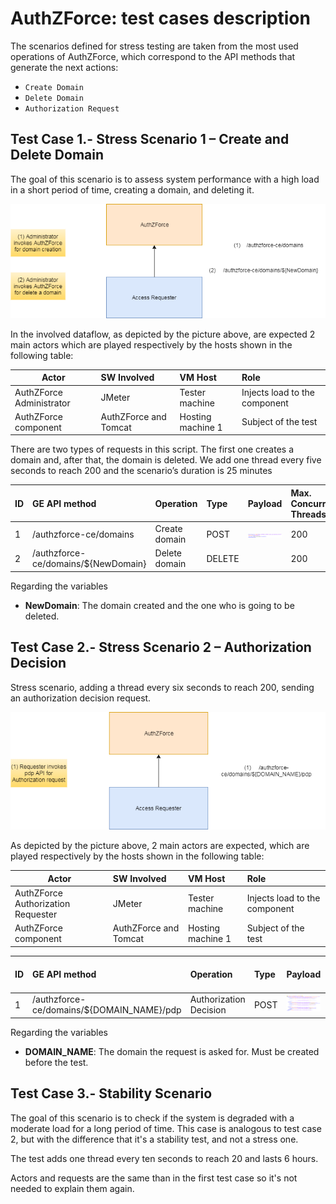 # AuthZForce: test cases description #

The scenarios defined for stress testing are taken from the most used operations of AuthZForce, which correspond to the API methods that generate the next actions:

- `Create Domain`
- `Delete Domain` 
- `Authorization Request`

## Test Case 1.- Stress Scenario 1 – Create and Delete Domain ##

The goal of this scenario is to assess system performance with a high load in a short period of time, creating a domain, and deleting it.

![Scenario1](./Scenario1.png)

In the involved dataflow, as depicted by the picture above, are expected 2 main actors which are played respectively by the hosts shown in the following table:


| Actor | SW Involved | VM Host | Role |
|-------|:------------|:--------|:-----|
| AuthZForce Administrator | JMeter | Tester machine | Injects load to the component |
| AuthZForce component | AuthZForce and Tomcat | Hosting machine 1 | Subject of the test |

There are two types of requests in this script. The first one creates a domain and, after that, the domain is deleted. We add one thread every five seconds to reach 200 and the scenario’s duration is 25 minutes

|ID	| GE API method	| Operation	| Type	| Payload	| Max. Concurrent Threads |
|---|:--------------|:----------|:------|:----------|:------------------------|
| 1 |	/authzforce-ce/domains |  Create domain	| POST	| ![Create domain](./PayloadCreateDomain.png) | 200 |
| 2 |	/authzforce-ce/domains/${NewDomain} | Delete domain | DELETE |  | 200 |

Regarding the variables

- **NewDomain**: The domain created and the one who is going to be deleted.


## Test Case 2.- Stress Scenario 2 – Authorization Decision ##

Stress scenario, adding a thread every six seconds to reach 200, sending an authorization decision request. 

![Scenario2](./Scenario2.png)

As depicted by the picture above, 2 main actors are expected, which are played respectively by the hosts shown in the following table:

| Actor | SW Involved | VM Host | Role |
|-------|:------------|:--------|:-----|
| AuthZForce Authorization Requester | JMeter | Tester machine | Injects load to the component |
| AuthZForce component | AuthZForce and Tomcat | Hosting machine 1 | Subject of the test |

|ID	| GE API method	| Operation	| Type	| Payload	| Max. Concurrent Threads |
|---|:--------------|:----------|:------|:----------|:------------------------|
| 1 |	/authzforce-ce/domains/${DOMAIN_NAME}/pdp |  Authorization Decision	| POST	| ![Authorization Decision](./PayloadAuthorization.png) | 200 |

Regarding the variables

- **DOMAIN_NAME**: The domain the request is asked for. Must be created before the test.


## Test Case 3.- Stability Scenario ##

The goal of this scenario is to check if the system is degraded with a moderate load for a long period of time. This case is analogous to test case 2, but with the difference that it's a stability test, and not a stress one.

The test adds one thread every ten seconds to reach 20 and lasts 6 hours. 

Actors and requests are the same than in the first test case so it's not needed to explain them again.



